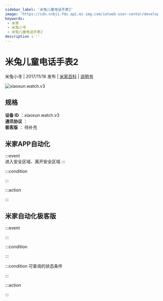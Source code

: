```yaml
---
sidebar_label: '米兔儿童电话手表2'
image: 'https://cdn.cnbj1.fds.api.mi-img.com/iotweb-user-center/developer_1678870889106WKiItpzP.png?GalaxyAccessKeyId=AKVGLQWBOVIRQ3XLEW&Expires=9223372036854775807&Signature=z+dnEGzdoOk2qi7ghd8hwcb9iMQ='
keywords: 
 - 米家
 - 米兔小寻
 - 米兔儿童电话手表2
description : ''
---
```

# 米兔儿童电话手表2

米兔小寻 | 2017/11/16 发布 | [米家百科](https://home.mi.com/webapp/content/baike/product/index.html?model=xiaoxun.watch.v3) | [说明书](https://home.mi.com/views/introduction.html?model=xiaoxun.watch.v3&region=cn)

![xiaoxun.watch.v3](https://cdn.cnbj1.fds.api.mi-img.com/iotweb-user-center/developer_1678870889106WKiItpzP.png?GalaxyAccessKeyId=AKVGLQWBOVIRQ3XLEW&Expires=9223372036854775807&Signature=z+dnEGzdoOk2qi7ghd8hwcb9iMQ=)

## 规格  
> 
**设备 ID** ：xiaoxun.watch.v3  
**通讯协议** ：  
**极客版**  ： 待补充 


## 米家APP自动化  

:::event  
进入安全区域、离开安全区域
:::

:::condition  

:::

:::action   

:::

## 米家自动化极客版  

:::event  

:::

:::condition  

:::

:::condition 可查询的状态条件  

:::

:::action  

:::

        
